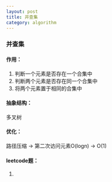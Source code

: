 ```yaml
---
layout: post
title: 并查集
category: algorithm
---
```


### 并查集

#### 作用：
1. 判断一个元素是否存在一个合集中
2. 判断两个元素是否存在同一个合集中
3. 将两个元素置于相同的合集中

#### 抽象结构：
多叉树

#### 优化：
路径压缩 -> 第二次访问元素O(logn) -> O(1)

#### leetcode题：
1. 